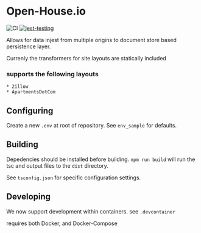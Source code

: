 # Open-House.io
![CI](https://github.com/joshLong145/housingDataScrape/workflows/Node.js%20CI/badge.svg) [![jest-testing](https://github.com/joshLong145/Open-House.io/actions/workflows/jest-testing.yml/badge.svg?branch=master)](https://github.com/joshLong145/Open-House.io/actions/workflows/jest-testing.yml)

Allows for data injest from multiple origins to document store based persistence layer.

Currenly the transformers for site layouts are statically included 

### supports the following layouts

    * Zillow
    * ApartmentsDotCom

## Configuring
Create a new `.env` at root of repository.
See `env_sample` for defaults.

## Building
Depedencies should be installed before building.
`npm run build` will run the tsc and output files to the `dist` directory.

See `tsconfig.json` for specific configuration settings.

## Developing
We now support development within containers. see `.devcontainer`

requires both Docker, and Docker-Compose
